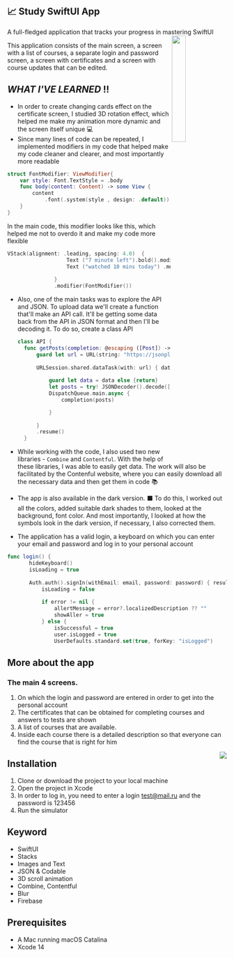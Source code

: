 ## :chart_with_upwards_trend: Study SwiftUI App

A full-fledged application that tracks your progress in mastering SwiftUI
<img align="right" width="25%" src="https://user-images.githubusercontent.com/111228178/192641799-73055818-821e-4265-8027-2395bdd5475d.png">

This application consists of the main screen, a screen with a list of courses, a separate login and password screen, a screen with certificates and a screen with course updates that can be edited.


## _WHAT I'VE LEARNED_ :bangbang:
* In order to create changing cards effect on the certificate screen, I studied 3D rotation effect, which helped me make my animation more dynamic and the screen itself unique :computer:
* Since many lines of code can be repeated, I implemented modifiers in my code that helped make my code cleaner and clearer, and most importantly more readable
```swift 
struct FontModifier: ViewModifier{
    var style: Font.TextStyle = .body
    func body(content: Content) -> some View {
        content
            .font(.system(style , design: .default))
    }
}
```
 In the main code, this modifier looks like this, which helped me not to overdo it and make my code more flexible

 ```swift
 VStack(alignment: .leading, spacing: 4.0)  {
                    Text ("7 minute left").bold().modifier(FontModifier(style: .subheadline))
                    Text ("watched 10 mins today") .modifier(FontModifier(style: .caption ))
                    
                }
                .modifier(FontModifier())
```
* Also, one of the main tasks was to explore the API and JSON. To upload data we'll create a function that'll make an API call. It'll be getting some data back from the API in JSON format and then I'll be decoding it. To do so, create a class API 
  ```swift
  class API {
    func getPosts(completion: @escaping ([Post]) -> () ) {
        guard let url = URL(string: "https://jsonplaceholder.typicode.com/posts") else {return}
        
        URLSession.shared.dataTask(with: url) { data, _, _ in
            
            guard let data = data else {return}
            let posts = try! JSONDecoder().decode([Post].self, from: data)
            DispatchQueue.main.async {
                completion(posts)

            }
            
        }
        .resume()
    }
    ```
    
 * While working with the code, I also used two new libraries - ```Combine``` and ```Contentful```. With the help of these libraries, I was able to easily get data. The work will also be facilitated by the Contenful website, where you can easily download all the necessary data and then get them in code :books:
 * The app is also available in the dark version. :black_large_square: To do this, I worked out all the colors, added suitable dark shades to them, looked at the background, font color. And most importantly, I looked at how the symbols look in the dark version, if necessary, I also corrected them.
 
 * The application has a valid login, a keyboard on which you can enter your email and password and log in to your personal account
 ```swift
 func login() {
        hideKeyboard()
        isLoading = true
        
        Auth.auth().signIn(withEmail: email, password: password) { result, error in
            isLoading = false
            
            if error != nil {
                allertMessage = error?.localizedDescription ?? ""
                showAller = true
            } else {
                isSuccessful = true
                user.isLogged = true
                UserDefaults.standard.set(true, forKey: "isLogged")

```                

## More about the app 

### The main 4 screens.

1.   On which the login and password are entered in order to get into the personal account
2.   The certificates that can be obtained for completing courses and answers to tests are shown
3.   A list of courses that are available.
4.   Inside each course there is a detailed description so that everyone can find the course that is right for him

<img align="right" width="%" src="https://user-images.githubusercontent.com/111228178/192650072-9fb8620f-e7e6-44eb-9a21-bd1c43a25044.png">



## Installation

1. Clone or download the project to your local machine
2. Open the project in Xcode
3. In order to log in, you need to enter a login test@mail.ru and the password is 123456
4. Run the simulator


## Keyword
* SwiftUI
* Stacks
* Images and Text
* JSON & Codable
* 3D scroll animation 
* Combine, Contentful 
* Blur
* Firebase 
  

## Prerequisites
* A Mac running macOS Catalina
* Xcode 14
